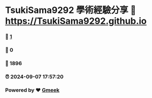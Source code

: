 # TsukiSama9292 學術經驗分享 :link: https://TsukiSama9292.github.io 
### :page_facing_up: [1](https://TsukiSama9292.github.io/tag.html) 
### :speech_balloon: 0 
### :hibiscus: 1896 
### :alarm_clock: 2024-09-07 17:57:20 
### Powered by :heart: [Gmeek](https://github.com/Meekdai/Gmeek)
